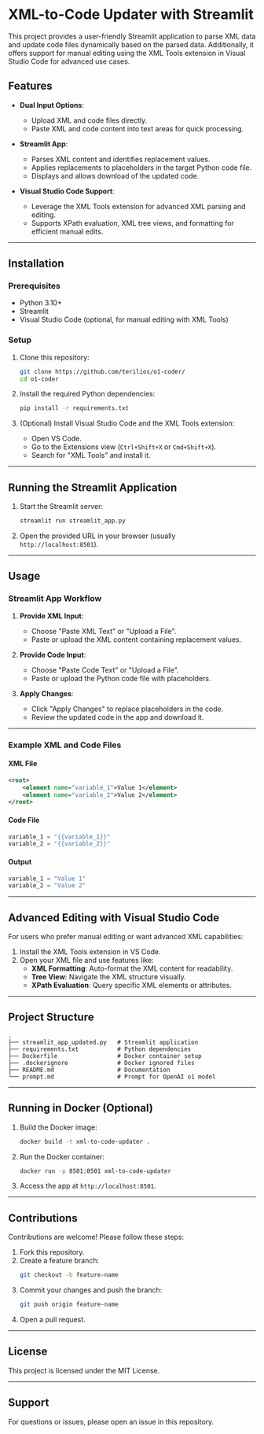 
# XML-to-Code Updater with Streamlit

This project provides a user-friendly Streamlit application to parse XML data and update code files dynamically based on the parsed data. Additionally, it offers support for manual editing using the XML Tools extension in Visual Studio Code for advanced use cases.

## Features

- **Dual Input Options**:
  - Upload XML and code files directly.
  - Paste XML and code content into text areas for quick processing.

- **Streamlit App**:
  - Parses XML content and identifies replacement values.
  - Applies replacements to placeholders in the target Python code file.
  - Displays and allows download of the updated code.

- **Visual Studio Code Support**:
  - Leverage the XML Tools extension for advanced XML parsing and editing.
  - Supports XPath evaluation, XML tree views, and formatting for efficient manual edits.

---

## Installation

### Prerequisites

- Python 3.10+
- Streamlit
- Visual Studio Code (optional, for manual editing with XML Tools)

### Setup

1. Clone this repository:
   ```bash
   git clone https://github.com/terilios/o1-coder/
   cd o1-coder
   ```

2. Install the required Python dependencies:
   ```bash
   pip install -r requirements.txt
   ```

3. (Optional) Install Visual Studio Code and the XML Tools extension:
   - Open VS Code.
   - Go to the Extensions view (`Ctrl+Shift+X` or `Cmd+Shift+X`).
   - Search for "XML Tools" and install it.

---

## Running the Streamlit Application

1. Start the Streamlit server:
   ```bash
   streamlit run streamlit_app.py
   ```

2. Open the provided URL in your browser (usually `http://localhost:8501`).

---

## Usage

### Streamlit App Workflow

1. **Provide XML Input**:
   - Choose "Paste XML Text" or "Upload a File".
   - Paste or upload the XML content containing replacement values.

2. **Provide Code Input**:
   - Choose "Paste Code Text" or "Upload a File".
   - Paste or upload the Python code file with placeholders.

3. **Apply Changes**:
   - Click "Apply Changes" to replace placeholders in the code.
   - Review the updated code in the app and download it.

---

### Example XML and Code Files

#### XML File
```xml
<root>
    <element name="variable_1">Value 1</element>
    <element name="variable_2">Value 2</element>
</root>
```

#### Code File
```python
variable_1 = "{{variable_1}}"
variable_2 = "{{variable_2}}"
```

#### Output
```python
variable_1 = "Value 1"
variable_2 = "Value 2"
```

---

## Advanced Editing with Visual Studio Code

For users who prefer manual editing or want advanced XML capabilities:

1. Install the XML Tools extension in VS Code.
2. Open your XML file and use features like:
   - **XML Formatting**: Auto-format the XML content for readability.
   - **Tree View**: Navigate the XML structure visually.
   - **XPath Evaluation**: Query specific XML elements or attributes.

---

## Project Structure

```
.
├── streamlit_app_updated.py   # Streamlit application
├── requirements.txt           # Python dependencies
├── Dockerfile                 # Docker container setup
├── .dockerignore              # Docker ignored files
├── README.md                  # Documentation
└── prompt.md                  # Prompt for OpenAI o1 model
```

---

## Running in Docker (Optional)

1. Build the Docker image:
   ```bash
   docker build -t xml-to-code-updater .
   ```

2. Run the Docker container:
   ```bash
   docker run -p 8501:8501 xml-to-code-updater
   ```

3. Access the app at `http://localhost:8501`.

---

## Contributions

Contributions are welcome! Please follow these steps:

1. Fork this repository.
2. Create a feature branch:
   ```bash
   git checkout -b feature-name
   ```
3. Commit your changes and push the branch:
   ```bash
   git push origin feature-name
   ```
4. Open a pull request.

---

## License

This project is licensed under the MIT License.

---

## Support

For questions or issues, please open an issue in this repository.
